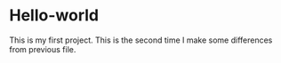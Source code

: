 # Hello-world
This is my first project.
This is the second time I make some differences from previous file.
